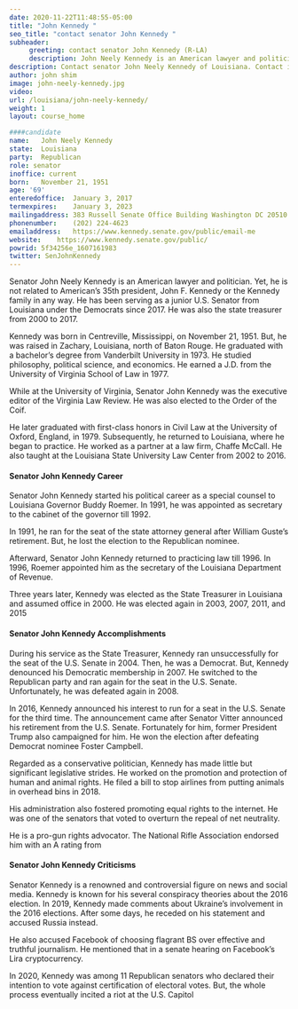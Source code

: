 ```yaml
---
date: 2020-11-22T11:48:55-05:00
title: "John Kennedy "
seo_title: "contact senator John Kennedy "
subheader:
     greeting: contact senator John Kennedy (R-LA) 
     description: John Neely Kennedy is an American lawyer and politician who is serving as the junior United States Senator from Louisiana since 2017. A Democrat turned Republican, he previously served as the Louisiana State Treasurer from 2000 to 2017.
description: Contact senator John Neely Kennedy of Louisiana. Contact information for John Neely Kennedy includes email address, phone number, and mailing address.
author: john shim
image: john-neely-kennedy.jpg
video:
url: /louisiana/john-neely-kennedy/
weight: 1
layout: course_home

####candidate
name:	John Neely Kennedy
state:	Louisiana
party:	Republican
role: senator
inoffice: current
born:	November 21, 1951
age: '69'
enteredoffice:	January 3, 2017
termexpires:	January 3, 2023
mailingaddress:	383 Russell Senate Office Building Washington DC 20510
phonenumber:	(202) 224-4623
emailaddress:	https://www.kennedy.senate.gov/public/email-me
website:	https://www.kennedy.senate.gov/public/
powrid: 5f34256e_1607161983
twitter: SenJohnKennedy
---
```


Senator John Neely Kennedy is an American lawyer and politician. Yet, he is not related to American’s 35th president, John F. Kennedy or the Kennedy family in any way. He has been serving as a junior U.S. Senator from Louisiana under the Democrats since 2017. He was also the state treasurer from 2000 to 2017.

Kennedy was born in Centreville, Mississippi, on November 21, 1951. But, he was raised in Zachary, Louisiana, north of Baton Rouge. He graduated with a bachelor’s degree from Vanderbilt University in 1973. He studied philosophy, political science, and economics. He earned a J.D. from the University of Virginia School of Law in 1977.

While at the University of Virginia, Senator John Kennedy was the executive editor of the Virginia Law Review. He was also elected to the Order of the Coif.

He later graduated with first-class honors in Civil Law at the University of Oxford, England, in 1979. Subsequently, he returned to Louisiana, where he began to practice. He worked as a partner at a law firm, Chaffe McCall. He also taught at the Louisiana State University Law Center from 2002 to 2016.

#### Senator John Kennedy Career

Senator John Kennedy started his political career as a special counsel to Louisiana Governor Buddy Roemer. In 1991, he was appointed as secretary to the cabinet of the governor till 1992.

In 1991, he ran for the seat of the state attorney general after William Guste’s retirement. But, he lost the election to the Republican nominee.

Afterward, Senator John Kennedy returned to practicing law till 1996. In 1996, Roemer appointed him as the secretary of the Louisiana Department of Revenue.

Three years later, Kennedy was elected as the State Treasurer in Louisiana and assumed office in 2000. He was elected again in 2003, 2007, 2011, and 2015

#### Senator John Kennedy Accomplishments

During his service as the State Treasurer, Kennedy ran unsuccessfully for the seat of the U.S. Senate in 2004. Then, he was a Democrat. But, Kennedy denounced his Democratic membership in 2007. He switched to the Republican party and ran again for the seat in the U.S. Senate. Unfortunately, he was defeated again in 2008.

In 2016, Kennedy announced his interest to run for a seat in the U.S. Senate for the third time. The announcement came after Senator Vitter announced his retirement from the U.S. Senate. Fortunately for him, former President Trump also campaigned for him. He won the election after defeating Democrat nominee Foster Campbell.

Regarded as a conservative politician, Kennedy has made little but significant legislative strides. He worked on the promotion and protection of human and animal rights. He filed a bill to stop airlines from putting animals in overhead bins in 2018.

His administration also fostered promoting equal rights to the internet. He was one of the senators that voted to overturn the repeal of net neutrality.

He is a pro-gun rights advocator. The National Rifle Association endorsed him with an A rating from

#### Senator John Kennedy Criticisms

Senator Kennedy is a renowned and controversial figure on news and social media. Kennedy is known for his several conspiracy theories about the 2016 election. In 2019, Kennedy made comments about Ukraine’s involvement in the 2016 elections. After some days, he receded on his statement and accused Russia instead.

He also accused Facebook of choosing flagrant BS over effective and truthful journalism. He mentioned that in a senate hearing on Facebook’s Lira cryptocurrency.

In 2020, Kennedy was among 11 Republican senators who declared their intention to vote against certification of electoral votes. But, the whole process eventually incited a riot at the U.S. Capitol